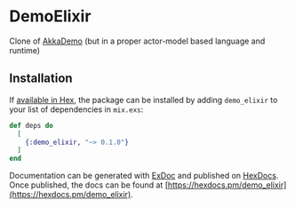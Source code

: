 # DemoElixir

Clone of [AkkaDemo](https://github.com/alfredherr/demo) (but in a proper actor-model based language and runtime)
## Installation

If [available in Hex](https://hex.pm/docs/publish), the package can be installed
by adding `demo_elixir` to your list of dependencies in `mix.exs`:

```elixir
def deps do
  [
    {:demo_elixir, "~> 0.1.0"}
  ]
end
```

Documentation can be generated with [ExDoc](https://github.com/elixir-lang/ex_doc)
and published on [HexDocs](https://hexdocs.pm). Once published, the docs can
be found at [https://hexdocs.pm/demo_elixir](https://hexdocs.pm/demo_elixir).

